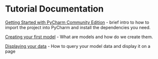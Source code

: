 # Tutorial Documentation

[Getting Started with PyCharm Community Edition](./pycharm-getting-started/README.md) - brief intro to how to import the project 
into PyCharm and install the dependencies you need.

[Creating your first model](./creating-your-first-model/README.md) - What are models and how do we create them.

[Displaying your data](./displaying-your-data/README.md) - How to query your model data and display it on a page

